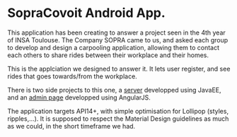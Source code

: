 # SopraCovoit Android App.

This application has been creating to answer a project seen in the 4th year of INSA Toulouse. 
The Company SOPRA came to us, and asked each group to develop and design a carpooling application, 
allowing them to contact each others to share rides between their workplace and their homes.

This is the applciation we designed to answer it. It lets user register, and see rides that goes towards/from the workplace.


There is two side projects to this one, a [server](https://github.com/SopraCovoit/SiteWeb) developped using JavaEE, 
and an [admin page](https://github.com/SopraCovoit/SiteWeb) developped using AngularJS.

The application targets API14+, with simple optimisation for Lollipop (styles, ripples,...). It is supposed to respect the 
Material Design guidelines as much as we could, in the short timeframe we had.
